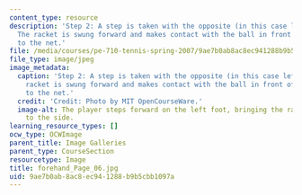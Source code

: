 ```yaml
---
content_type: resource
description: 'Step 2: A step is taken with the opposite (in this case left) foot.
  The racket is swung forward and makes contact with the ball in front of you, parallel
  to the net.'
file: /media/courses/pe-710-tennis-spring-2007/9ae7b0ab8ac8ec941288b9b5cbb1097a_forehand_Page_06.jpg
file_type: image/jpeg
image_metadata:
  caption: 'Step 2: A step is taken with the opposite (in this case left) foot. The
    racket is swung forward and makes contact with the ball in front of you, parallel
    to the net.'
  credit: 'Credit: Photo by MIT OpenCourseWare.'
  image-alt: The player steps forward on the left foot, bringing the racket around
    to the side.
learning_resource_types: []
ocw_type: OCWImage
parent_title: Image Galleries
parent_type: CourseSection
resourcetype: Image
title: forehand_Page_06.jpg
uid: 9ae7b0ab-8ac8-ec94-1288-b9b5cbb1097a
---
```

